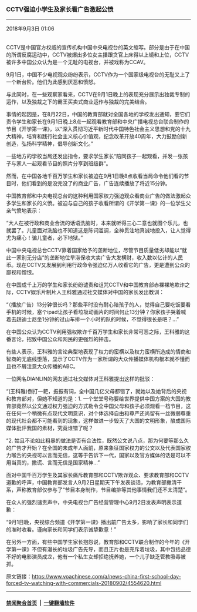 ### CCTV强迫小学生及家长看广告激起公愤
------------------------

<div class="published">
 <span class="date" title="中国时间">
  <time datetime="2018-09-03T01:06:51+08:00">
   2018年9月3日 01:06
  </time>
 </span>
</div>
<br/>
<div class="wsw">
 <p>
  CCTV是中国官方权威的宣传机构中国中央电视台的英文缩写。部分是由于在中国的所谓反腐运动中，CCTV被爆出多位女主播跟贪官上床得以上镜和上位，CCTV被许多中国公众认为是一个无耻的电视台，并被戏称为CCAV。
 </p>
 <p>
  9月1日，中国不少电视观众纷纷表示，CCTV作为一个国家级电视台的无耻又上了一个新台阶。他们为此感到厌恶和愤怒。
 </p>
 <p>
  与此同时，在一些观察家看来，CCTV在9月1日晚上的表现充分展示出独裁专制的运作，以及独裁之下的霸王买卖式商业运作与独裁的完美结合。
 </p>
 <p>
  事情的起因是，在8月22日，中国的教育部就对全国各地的学校发出通知，要它们责令学生和家长在9月1日晚上8点一起观看教育部和中央广播电视总台联合制作的节目《开学第一课》，以“深入贯彻习近平新时代中国特色社会主义思想和党的十九大精神，培育和践行社会主义核心价值观，纪念改革开放40周年，大力鼓励创新创造，弘扬科学精神，倡导创新文化。”
 </p>
 <p>
  一些地方的学校当局还发出指令，要求学生家长“陪同孩子一起观看，并发一张孩子与家人一起观看节目的照片分享到班级群”。
 </p>
 <p>
  然而，在中国各地千百万学生和家长被迫在9月1日晚8点收看当局命令他们看的节目时，他们看到的是没完没了的商业广告，广告连续播放了将近15分钟。
 </p>
 <p>
  中国教育部和中央电视总台的这种利用国家权力强迫观众看商业广告的做法激起众多学生和家长的义愤。被迫与自己的孩子收看所谓的《开学第一课》的一位学生父亲气愤地表示：
 </p>
 <p>
  “大人在被行政和商业合流的话语洗脑时，本来就听得三心二意也就图个乐儿，也就罢了。儿童面对洗脑也不知道这是陈词滥调，全神贯注地真诚地投入，让人觉得尤为痛心！骗儿童者，必下地狱。”
 </p>
 <p>
  中国中央电视总台CCTV靠着国家给予的垄断地位，尽管节目质量低劣却能以“就此一家别无分店”的垄断地位旱涝保收大卖广告大发横财，收入数以亿计的人民币。现在CCTV又发展到利用行政命令强迫亿万人收看它的广告，更是遭到公众的鄙视和憎恨。
 </p>
 <p>
  在中国成千上万的学生和家长纷纷谴责和诅咒CCTV和中国教育部赤裸裸地欺诈之际，CCTV娱乐片制片人王科雅通过社交媒体对中国的家长发出教训：
 </p>
 <p>
  “（播放广告）13分钟很长吗？那些平时没有耐心陪孩子的人，觉得自己要吃饭要看手机的时候，塞个ipad让孩子看垃圾动画片的时间何止13分钟？你家孩子哭着喊着去趟迪士尼坐1分钟的过山车排一个小时的队的时候，不觉得很长是吧？…”
 </p>
 <p>
  在中国公众认为CCTV利用强权欺诈千百万学生和家长非常可恶之际，王科雅的这番言论，招致中国公众和网民的更强烈的抨击。
 </p>
 <p>
  有些人表示，王科雅的言论典型地表现了权力的蛮横以及权力蛮横所造成的情商和智商的无底线堕落，显示了CCTV作为一家所谓的大众传播媒体机构根本就不懂而且也不屑注意大众传播的ABC。
 </p>
 <p>
  一位网名DIANLIN的网友通过社交媒体对王科雅提出这样的批驳：
 </p>
 <p>
  “(王科雅)倒打一耙，振振有词，全中国几亿父母都错了，就她以及她背后的央视和教育部对，但她不知道的是：1. 一个堂堂号称要给世界提供中国方案的大国的教育部竟然以公文通过权力强迫的方式勒令全中国父母和孩子必须观看一档节目，这在任何一个稍微有点现代文明意识，对个体选择自由和尊严还尚留有一丝微弱尊重的现代社会都不可能看到的现象，这样做进一步毁灭了大国的文明形象，酿成国际媒体批评我国的素材，究竟谁错了呢？
 </p>
 <p>
  “2. 姑且不论如此粗暴的做法是否有合法性，既然公文说八点，那为何要等那么久的广告才开始？在全国的未成年人面前，原来象征国家权力的公文以及代表国家权力喉舌的央视可以言而无信，这等于告诉下一代，国家以及官方媒体的话是可以不用当真的，撒谎、言而无信是国家精神…”
 </p>
 <p>
  面对中国千百万学生及其家长痛斥教育部和CCTV欺诈观众、要求教育部和CCTV道歉的呼声，中国教育部发言人9月2日星期天下午发表谈话，为教育部撇清干系，声称教育部仅参与了“节目本身制作，节目编排等其他事情我们还不太清楚”。
 </p>
 <p>
  在众人的强烈谴责声中，中央电视台广告经营管理中心9月2日发表声明表示道歉：
 </p>
 <p>
  “9月1日晚，央视综合频道《开学第一课》播出前广告太多，影响了家长和同学们的准时收看。谨向家长和同学们表示诚挚歉意！”
 </p>
 <p>
  在另外一方面，有些中国学生家长抱怨说，教育部和CCTV联合制作的今年的《开学第一课》不但有漫长的垃圾广告先导，而且正片也是充斥着垃圾，其中包括品德不好的电影演员成龙，他有一个私生女却拒绝抚养她，一个儿子缺乏管教吸毒被抓。
 </p>
</div>

原文链接：https://www.voachinese.com/a/news-china-first-school-day-forced-tv-watching-with-commercials-20180902/4554620.html


------------------------
#### [禁闻聚合首页](https://github.com/gfw-breaker/banned-news/blob/master/README.md) &nbsp;|&nbsp;  [一键翻墙软件](https://github.com/gfw-breaker/nogfw/blob/master/README.md)